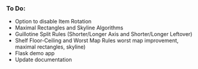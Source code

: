 ### To Do:
* Option to disable Item Rotation
* Maximal Rectangles and Skyline Algorithms
* Guillotine Split Rules (Shorter/Longer Axis and Shorter/Longer Leftover)
* Shelf Floor-Ceiling and Worst Map Rules
  worst map improvement, maximal rectangles, skyline)
* Flask demo app
* Update documentation
